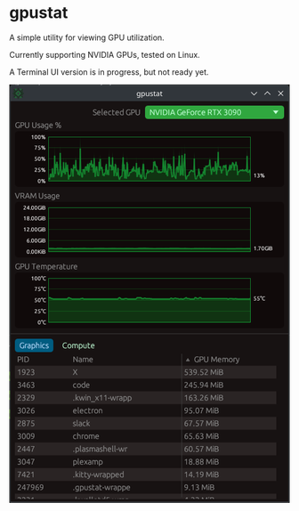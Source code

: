 # gpustat

A simple utility for viewing GPU utilization.

Currently supporting NVIDIA GPUs, tested on Linux.

A Terminal UI version is in progress, but not ready yet.

![screenshot](https://raw.githubusercontent.com/arduano/gpustat/master/assets/screenshot_gui.png)
